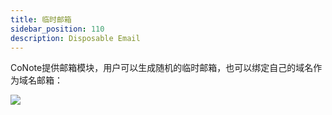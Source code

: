 ```yaml
---
title: 临时邮箱
sidebar_position: 110
description: Disposable Email
---
```


CoNote提供邮箱模块，用户可以生成随机的临时邮箱，也可以绑定自己的域名作为域名邮箱：

![](@site/static/docs/email.png)

## 
